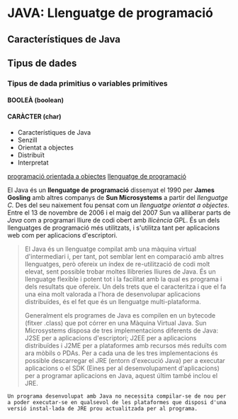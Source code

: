# JAVA: Llenguatge de programació
## Característiques de Java
## Tipus de dades
### Tipus de dada primitius o variables primitives
#### BOOLEÀ (boolean)
#### CARÀCTER (char)

* Característiques de Java
 * Senzill
 * Orientat a objectes
 * Distribuït
 * Interpretat

[programació orientada a objectes](https://ca.wikipedia.org/wiki/Programaci%C3%B3_orientada_a_objectes)
[llenguatge de programació ](https://ca.wikipedia.org/wiki/Llenguatge_de_programaci%C3%B3)

El Java és un **llenguatge de programació** dissenyat el 1990 per **James Gosling** amb altres companys de **Sun Microsystems** a partir del _llenguatge C._ Des del seu naixement fou pensat com un _llenguatge orientat a objectes_. Entre el 13 de novembre de 2006 i el maig del 2007 Sun va alliberar parts de _Java_ com a programari lliure de codi obert amb _llicència GPL_. És un dels llenguatges de programació més utilitzats, i s'utilitza tant per aplicacions web com per aplicacions d'escriptori.

>El Java és un llenguatge compilat amb una màquina virtual d'intermediari i, per tant, pot semblar lent en comparació amb altres llenguatges, però ofereix un índex de re-utilització de codi molt elevat, sent possible trobar moltes llibreries lliures de Java. És un llenguatge flexible i potent tot i la facilitat amb la qual es programa i dels resultats que ofereix. Un dels trets que el caracteritza i que el fa una eina molt valorada a l'hora de desenvolupar aplicacions distribuïdes, és el fet que és un llenguatge multi-plataforma.
>
>Generalment els programes de Java es compilen en un bytecode (fitxer .class) que pot córrer en una Màquina Virtual Java. Sun Microsystems disposa de tres implementacions diferents de Java: J2SE per a aplicacions d'escriptori; J2EE per a aplicacions distribuïdes i J2ME per a plataformes amb recursos més reduïts com ara mòbils o PDAs. Per a cada una de les tres implementacions és possible descarregar el JRE (entorn d'execució Java) per a executar aplicacions o el SDK (Eines per al desenvolupament d'aplicacions) per a programar aplicacions en Java, aquest últim també inclou el JRE.

``Un programa desenvolupat amb Java no necessita compilar-se de nou per a poder executar-se en qualsevol de les plataformes que disposi d'una versió instal·lada de JRE prou actualitzada per al programa.``

